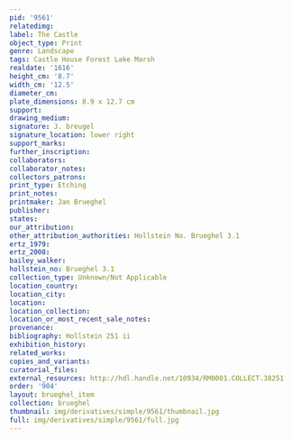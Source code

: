 ```yaml
---
pid: '9561'
relatedimg: 
label: The Castle
object_type: Print
genre: Landscape
tags: Castle House Forest Lake Marsh
realdate: '1616'
height_cm: '8.7'
width_cm: '12.5'
diameter_cm: 
plate_dimensions: 8.9 x 12.7 cm
support: 
drawing_medium: 
signature: J. breugel
signature_location: lower right
support_marks: 
further_inscription: 
collaborators: 
collaborator_notes: 
collectors_patrons: 
print_type: Etching
print_notes: 
printmaker: Jan Brueghel
publisher: 
states: 
our_attribution: 
other_attribution_authorities: Hollstein No. Brueghel 3.1
ertz_1979: 
ertz_2008: 
bailey_walker: 
hollstein_no: Brueghel 3.1
collection_type: Unknown/Not Applicable
location_country: 
location_city: 
location: 
location_collection: 
location_or_most_recent_sale_notes: 
provenance: 
bibliography: Hollstein 251 ii
exhibition_history: 
related_works: 
copies_and_variants: 
curatorial_files: 
external_resources: http://hdl.handle.net/10934/RM0001.COLLECT.38251
order: '904'
layout: brueghel_item
collection: brueghel
thumbnail: img/derivatives/simple/9561/thumbnail.jpg
full: img/derivatives/simple/9561/full.jpg
---
```

